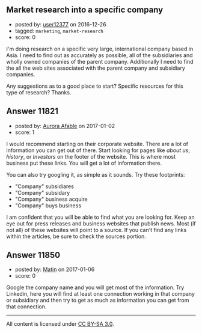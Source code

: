 ## Market research into a specific company

- posted by: [user12377](https://stackexchange.com/users/9916553/user12377) on 2016-12-26
- tagged: `marketing`, `market-research`
- score: 0

I'm doing research on a specific very large, international company based in Asia.  I need to find out as accurately as possible, all of the subsidiaries and wholly owned companies of the parent company.  Additionally I need to find the all the web sites associated with the parent company and subsidiary companies.

 Any suggestions as to a good place to start? Specific resources for this type of research?  Thanks.


## Answer 11821

- posted by: [Aurora Afable](https://stackexchange.com/users/5912654/aurora-afable) on 2017-01-02
- score: 1

I would recommend starting on their corporate website. There are a lot of information you can get out of there. Start looking for pages like *about us*, *history*, or *Investors* on the footer of the website. This is where most business put these links. You will get a lot of information there. 

You can also try googling it, as simple as it sounds. Try these footprints:

* "Company" subsidiares
* "Company" subsidary
* "Company" business acquire
* "Company" buys business

I am confident that you will be able to find what you are looking for. Keep an eye out for press releases and business websites that publish news. Most (if not all) of these websites will point to a source. If you can't find any links within the articles, be sure to check the sources portion. 


## Answer 11850

- posted by: [Matin](https://stackexchange.com/users/2715241/matin) on 2017-01-06
- score: 0

Google the company name and you will get most of the information. Try Linkedin, here you will find at least one connection working in that company or subsidiary and then try to get as much as information you can get from that connection.



---

All content is licensed under [CC BY-SA 3.0](https://creativecommons.org/licenses/by-sa/3.0/).
